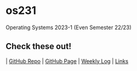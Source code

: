 # os231
Operating Systems 2023-1 (Even Semester 22/23)

## Check these out!
| [GitHub Repo](https://github.com/anthonymrtn/os231) | [GitHub Page](https://anthonymrtn.github.io/os231/) | [Weekly Log](https://github.com/anthonymrtn/os231/blob/main/TXT/mylog.txt) | [Links](https://anthonymrtn.github.io/os231/LINKS/)